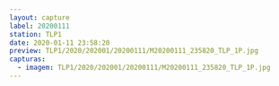 ```yaml
---
layout: capture
label: 20200111
station: TLP1
date: 2020-01-11 23:58:20
preview: TLP1/2020/202001/20200111/M20200111_235820_TLP_1P.jpg
capturas:
  - imagem: TLP1/2020/202001/20200111/M20200111_235820_TLP_1P.jpg
---
```

